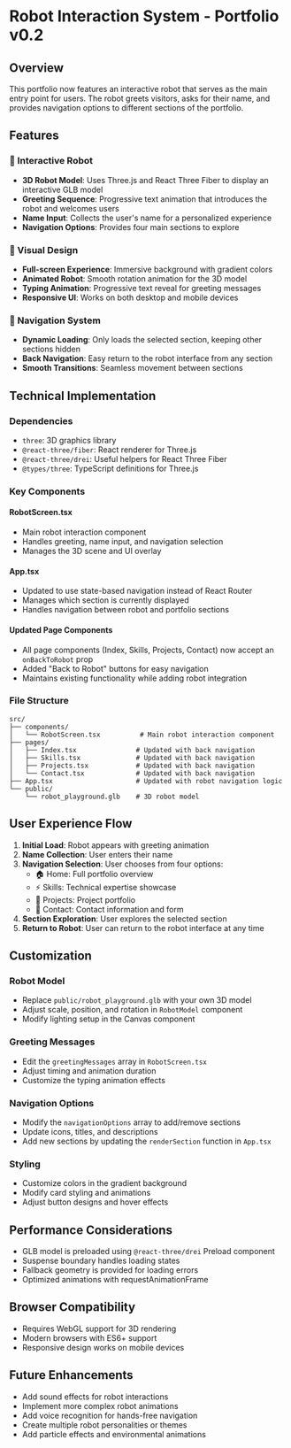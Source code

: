 # Robot Interaction System - Portfolio v0.2

## Overview

This portfolio now features an interactive robot that serves as the main entry point for users. The robot greets visitors, asks for their name, and provides navigation options to different sections of the portfolio.

## Features

### 🤖 Interactive Robot
- **3D Robot Model**: Uses Three.js and React Three Fiber to display an interactive GLB model
- **Greeting Sequence**: Progressive text animation that introduces the robot and welcomes users
- **Name Input**: Collects the user's name for a personalized experience
- **Navigation Options**: Provides four main sections to explore

### 🎨 Visual Design
- **Full-screen Experience**: Immersive background with gradient colors
- **Animated Robot**: Smooth rotation animation for the 3D model
- **Typing Animation**: Progressive text reveal for greeting messages
- **Responsive UI**: Works on both desktop and mobile devices

### 🧭 Navigation System
- **Dynamic Loading**: Only loads the selected section, keeping other sections hidden
- **Back Navigation**: Easy return to the robot interface from any section
- **Smooth Transitions**: Seamless movement between sections

## Technical Implementation

### Dependencies
- `three`: 3D graphics library
- `@react-three/fiber`: React renderer for Three.js
- `@react-three/drei`: Useful helpers for React Three Fiber
- `@types/three`: TypeScript definitions for Three.js

### Key Components

#### RobotScreen.tsx
- Main robot interaction component
- Handles greeting, name input, and navigation selection
- Manages the 3D scene and UI overlay

#### App.tsx
- Updated to use state-based navigation instead of React Router
- Manages which section is currently displayed
- Handles navigation between robot and portfolio sections

#### Updated Page Components
- All page components (Index, Skills, Projects, Contact) now accept an `onBackToRobot` prop
- Added "Back to Robot" buttons for easy navigation
- Maintains existing functionality while adding robot integration

### File Structure
```
src/
├── components/
│   └── RobotScreen.tsx          # Main robot interaction component
├── pages/
│   ├── Index.tsx               # Updated with back navigation
│   ├── Skills.tsx              # Updated with back navigation
│   ├── Projects.tsx            # Updated with back navigation
│   └── Contact.tsx             # Updated with back navigation
├── App.tsx                     # Updated with robot navigation logic
└── public/
    └── robot_playground.glb    # 3D robot model
```

## User Experience Flow

1. **Initial Load**: Robot appears with greeting animation
2. **Name Collection**: User enters their name
3. **Navigation Selection**: User chooses from four options:
   - 🏠 Home: Full portfolio overview
   - ⚡ Skills: Technical expertise showcase
   - 🚀 Projects: Project portfolio
   - 📧 Contact: Contact information and form
4. **Section Exploration**: User explores the selected section
5. **Return to Robot**: User can return to the robot interface at any time

## Customization

### Robot Model
- Replace `public/robot_playground.glb` with your own 3D model
- Adjust scale, position, and rotation in `RobotModel` component
- Modify lighting setup in the Canvas component

### Greeting Messages
- Edit the `greetingMessages` array in `RobotScreen.tsx`
- Adjust timing and animation duration
- Customize the typing animation effects

### Navigation Options
- Modify the `navigationOptions` array to add/remove sections
- Update icons, titles, and descriptions
- Add new sections by updating the `renderSection` function in `App.tsx`

### Styling
- Customize colors in the gradient background
- Modify card styling and animations
- Adjust button designs and hover effects

## Performance Considerations

- GLB model is preloaded using `@react-three/drei` Preload component
- Suspense boundary handles loading states
- Fallback geometry is provided for loading errors
- Optimized animations with requestAnimationFrame

## Browser Compatibility

- Requires WebGL support for 3D rendering
- Modern browsers with ES6+ support
- Responsive design works on mobile devices

## Future Enhancements

- Add sound effects for robot interactions
- Implement more complex robot animations
- Add voice recognition for hands-free navigation
- Create multiple robot personalities or themes
- Add particle effects and environmental animations 